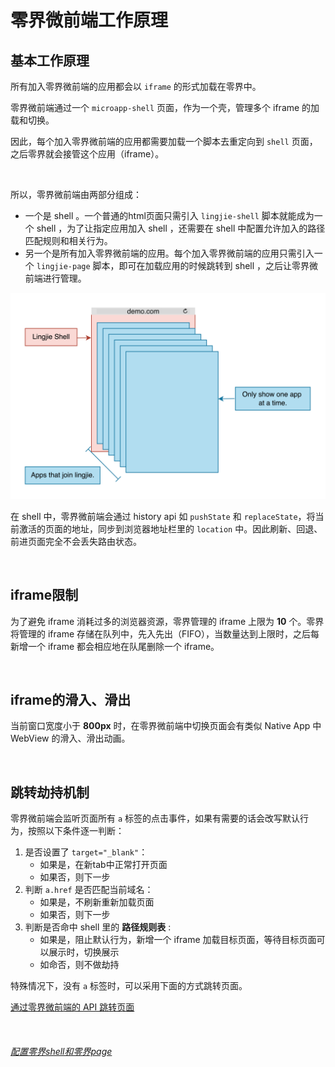 # 零界微前端工作原理
## 基本工作原理

所有加入零界微前端的应用都会以 `iframe` 的形式加载在零界中。

零界微前端通过一个 `microapp-shell` 页面，作为一个壳，管理多个 iframe 的加载和切换。

因此，每个加入零界微前端的应用都需要加载一个脚本去重定向到 `shell` 页面，之后零界就会接管这个应用（iframe）。

&nbsp;

所以，零界微前端由两部分组成：

* 一个是 shell 。一个普通的html页面只需引入 `lingjie-shell` 脚本就能成为一个 shell ，为了让指定应用加入 shell ，还需要在 shell 中配置允许加入的路径匹配规则和相关行为。
* 另一个是所有加入零界微前端的应用。每个加入零界微前端的应用只需引入一个 `lingjie-page` 脚本，即可在加载应用的时候跳转到 shell ，之后让零界微前端进行管理。

![lingjie_structure](../lingjie_structure.png)

在 shell 中，零界微前端会通过 history api 如 `pushState` 和 `replaceState`，将当前激活的页面的地址，同步到浏览器地址栏里的 `location` 中。因此刷新、回退、前进页面完全不会丢失路由状态。


&nbsp;

## iframe限制
为了避免 iframe 消耗过多的浏览器资源，零界管理的 iframe 上限为 **10** 个。零界将管理的 iframe 存储在队列中，先入先出（FIFO），当数量达到上限时，之后每新增一个 iframe 都会相应地在队尾删除一个 iframe。

&nbsp;

## iframe的滑入、滑出

当前窗口宽度小于 **800px** 时，在零界微前端中切换页面会有类似 Native App 中 WebView 的滑入、滑出动画。

&nbsp;

## 跳转劫持机制

零界微前端会监听页面所有 `a` 标签的点击事件，如果有需要的话会改写默认行为，按照以下条件逐一判断：

1. 是否设置了 `target="_blank"`：
    - 如果是，在新tab中正常打开页面
    - 如果否，则下一步
2. 判断 `a.href` 是否匹配当前域名：
    - 如果是，不刷新重新加载页面
    - 如果否，则下一步
3. 判断是否命中 shell 里的 **路径规则表** :
    - 如果是，阻止默认行为，新增一个 iframe 加载目标页面，等待目标页面可以展示时，切换展示
    - 如命否，则不做劫持


特殊情况下，没有 `a` 标签时，可以采用下面的方式跳转页面。

[通过零界微前端的 API 跳转页面](/docs/usage.html?title=lingjie-JS-API)

&nbsp;

###### [配置零界shell和零界page](/docs/usage.html?title=lingjie-shell-and-lingjie-page)